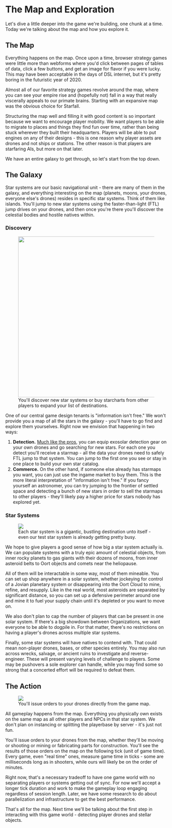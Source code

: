 # The Map and Exploration

Let's dive a little deeper into the game we're building, one chunk at a time. Today we're talking about the map and how you explore it.

## The Map
Everything happens on the map. Once upon a time, browser strategy games were little more than webforms where you'd click between pages of tables of data, click a few buttons, and get an image for flavor if you were lucky. This may have been acceptable in the days of DSL internet, but it's pretty boring in the futuristic year of 2020.

Almost all of our favorite strategy games revolve around the map, where you can see your empire rise and (hopefully not) fall in a way that really viscerally appeals to our primate brains. Starting with an expansive map was the obvious choice for Starfall. 

Structuring the map well and filling it with good content is so important because we want to encourage player mobility. We want players to be able to migrate to places and things they find fun over time, rather than being stuck wherever they built their headquarters. Players will be able to put engines on any of their designs - this is one reason why player assets are drones and not ships or stations. The other reason is that players are starfaring AIs, but more on that later.

We have an entire galaxy to get through, so let's start from the top down.

## The Galaxy

Star systems are our basic navigational unit - there are many of them in the galaxy, and everything interesting on the map (planets, moons, your drones, everyone else's drones) resides in specific star systems. Think of them like islands. You'll jump to new star systems using the faster-than-light (FTL) jump drives on your drones, and then once you're there you'll discover the celestial bodies and hostile natives within.

### Discovery
<p align="center">
  <figure>
    <a href="http://arkeindustries.com/philotechnica/img/7.PNG"><img width=500 src="http://arkeindustries.com/philotechnica/img/7.PNG"></a>
    <figcaption>You'll discover new star systems or buy starcharts from other players to expand your list of destinations.</figcaption>
  </figure>
</p>

One of our central game design tenants is "information isn't free." We won't provide you a map of all the stars in the galaxy - you'll have to go find and explore them yourselves. Right now we envision that happening in two ways:

1. **Detection.** [Much like the pros](https://exoplanets.nasa.gov/), you can equip exosolar detection gear on your own drones and go searching for new stars. For each one you detect you'll receive a starmap - all the data your drones need to safely FTL jump to that system. You can jump to the first one you see or stay in one place to build your own star catalog.
2. **Commerce.** On the other hand, if someone else already has starmaps you want, you can just use the ingame market to buy them. This is the more literal interpretation of "information isn't free." If you fancy yourself an astronomer, you can try jumping to the frontier of settled space and detecting a bunch of new stars in order to sell the starmaps to other players - they'll likely pay a higher price for stars nobody has explored yet.

### Star Systems
<p align="center">
  <figure>
    <a href="http://arkeindustries.com/philotechnica/img/8.PNG"><img src="http://arkeindustries.com/philotechnica/img/8.PNG"></a>
    <figcaption>Each star system is a gigantic, bustling destination unto itself - even our test star system is already getting pretty busy.</figcaption>
  </figure>
</p>

We hope to give players a good sense of how big a star system actually is. We can populate systems with a truly epic amount of celestial objects, from inner rocky planets to gas giants with their dozens of moons, from inner asteroid belts to Oort objects and comets near the heliopause.

All of them will be interactable in some way, most of them mineable. You can set up shop anywhere in a solar system, whether jockeying for control of a Jovian planetary system or disappearing into the Oort Cloud to mine, refine, and resupply. Like in the real world, most asteroids are separated by significant distance, so you can set up a defensive perimeter around one and mine it to fuel your supply chain until it's depleted or you want to move on.

We also don't plan to cap the number of players that can be present in one solar system. If there's a big showdown between Organizations, we want everyone to be able to dogpile in. For that matter, there's no restrictions on having a player's drones across multiple star systems.

Finally, some star systems will have natives to contend with. That could mean non-player drones, bases, or other species entirely. You may also run across wrecks, salvage, or ancient ruins to investigate and reverse-engineer. These will present varying levels of challenge to players. Some may be pushovers a sole explorer can handle, while you may find some so strong that a concerted effort will be required to defeat them.

## The Action
<p align="center">
  <figure>
    <a href="http://arkeindustries.com/philotechnica/img/9.PNG"><img src="http://arkeindustries.com/philotechnica/img/9.PNG"></a>
    <figcaption>You'll issue orders to your drones directly from the game map.</figcaption>
  </figure>
</p>

All gameplay happens from the map. Everything you physically own exists on the same map as all other players and NPCs in that star system. We don't plan on instancing or splitting the playerbase by server - it's just not fun.

You'll issue orders to your drones from the map, whether they'll be moving or shooting or mining or fabricating parts for construction. You'll see the results of those orders on the map on the following tick (unit of game time). Every game, even "real time" ones, measure game time in ticks - some are milliseconds long as in shooters, while ours will likely be on the order of minutes.

Right now, that's a necessary tradeoff to have one game world with no separating players or systems getting out of sync. For now we'll accept a longer tick duration and work to make the gameplay loop engaging regardless of session length. Later, we have some research to do about parallelization and infrastructure to get the best performance.

That's all for the map. Next time we'll be talking about the first step in interacting with this game world - detecting player drones and stellar objects.

